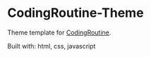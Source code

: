 # CodingRoutine-Theme
Theme template for [CodingRoutine](https://github.com/WiktorBK/CodingRoutine).

Built with: html, css, javascript
